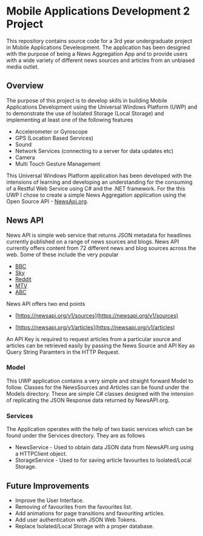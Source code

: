 # Mobile Applications Development 2 Project

This repository contains source code for a 3rd year undergraduate project in Mobile Applications Develeopment.
The application has been designed with the purpose of being a News Aggregation App and to provide users with a wide variety of different news sources and articles from an unbiased media outlet.

## Overview

The purpose of this project is to develop skills in building Mobile Applications Development using the Universal Windows Platform (UWP) and to demonstrate the use of Isolated Storage (Local Storage) and implementing at least one of the following features

- Accelerometer or Gyroscope
- GPS (Location Based Services)
- Sound
- Network Services (connecting to a server for data updates etc)
- Camera
- Multi Touch Gesture Management

This Universal Windows Platform application has been developed with the intensions of learning and developing an understanding for the consuming of a Restful Web Service using C# and the .NET framework. For the this UWP I chose to create a simple News Aggregation application using the Open Source API - [NewsApi.org](https://newsapi.org/). 

## News API

News API is simple web service that returns JSON metadata for headlines currently published on a range of news sources and blogs. News API currently offers content from 72 different news and blog sources across the web. Some of these include the very popular

- [BBC](http://www.bbc.com/news)
- [Sky](http://news.sky.com/)
- [Reddit](https://www.reddit.com/)
- [MTV](http://www.mtv.com/news/)
- [ABC](http://abcnews.go.com/)

News API offers two end points

- [https://newsapi.org/v1/sources](https://newsapi.org/v1/sources)

- [https://newsapi.org/v1/articles](https://newsapi.org/v1/articles)

An API Key is required to request articles from a particular source and articles can be retrieved easily by passing the News Source and API Key as Query String Paramters in the HTTP Request.

### Model

This UWP application contains a very simple and straight forward Model to follow. Classes for the NewsSources and Articles can be found under the Models directory. These are simple C# classes designed with the intension of replicating the JSON Response data returned by NewsAPI.org.

### Services

The Application operates with the help of two basic services which can be found under the Services directory. They are as follows

- NewsService - Used to obtain data JSON data from NewsAPI.org using a HTTPClient object.
- StorageService - Used to for saving article favourites to Isolated/Local Storage.

## Future Improvements

- Improve the User Interface.
- Removing of favourites from the favourites list.
- Add animations for page transitions and favouriting articles.
- Add user authentication with JSON Web Tokens.
- Replace Isolated/Local Storage with a proper database.
